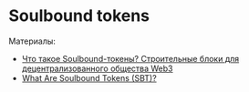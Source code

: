 # Soulbound tokens

Материалы:

* [Что такое Soulbound-токены? Строительные блоки для децентрализованного общества Web3](https://vc.ru/crypto/443317-chto-takoe-soulbound-tokeny-stroitelnye-bloki-dlya-decentralizovannogo-obshchestva-web3)
* [What Are Soulbound Tokens (SBT)?](https://academy.binance.com/en/articles/what-are-soulbound-tokens-sbt)
